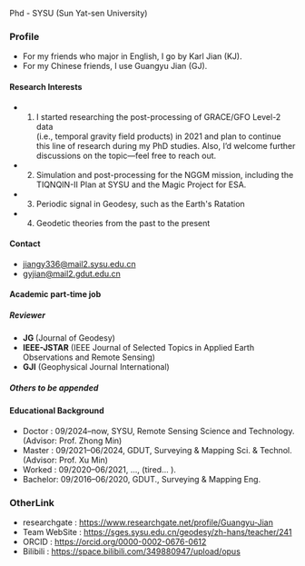 

Phd - SYSU (Sun Yat-sen University) 


### Profile

- For my friends who major in English, I go by Karl Jian (KJ).
- For my Chinese friends, I use Guangyu Jian (GJ).

#### Research Interests

- 1. I started researching the post-processing of GRACE/GFO Level-2 data \
(i.e., temporal gravity field products) in 2021 and plan to continue \
this line of research during my PhD studies. Also, I’d welcome further \
 discussions on the topic—feel free to reach out.
- 2. Simulation and post-processing for the NGGM mission, including the TIQNQIN-II Plan at SYSU and the Magic Project for ESA.
- 3. Periodic signal in Geodesy, such as the Earth's Ratation
- 4. Geodetic theories from the past to the present


#### Contact
- jiangy336@mail2.sysu.edu.cn 
- gyjian@mail2.gdut.edu.cn

#### Academic part-time job
##### Reviewer
- <strong>JG </strong>          (Journal of Geodesy)
- <strong>IEEE-JSTAR</strong>   (IEEE Journal of Selected Topics in Applied Earth Observations and Remote Sensing)
- <strong>GJI</strong>          (Geophysical Journal International)

##### Others to be appended

#### Educational Background

- Doctor  : 09/2024–now,      SYSU,   Remote Sensing Science and Technology.  (Advisor: Prof. Zhong Min)
- Master  : 09/2021–06/2024,  GDUT,   Surveying & Mapping Sci. & Technol.     (Advisor: Prof. Xu Min)
- Worked  : 09/2020–06/2021,  ...,    (tired... ).
- Bachelor: 09/2016–06/2020,  GDUT.,  Surveying & Mapping Eng.

### OtherLink

- researchgate  : https://www.researchgate.net/profile/Guangyu-Jian
- Team WebSite  : https://sges.sysu.edu.cn/geodesy/zh-hans/teacher/241
- ORCID         : https://orcid.org/0000-0002-0676-0612
- Bilibili      : https://space.bilibili.com/349880947/upload/opus



